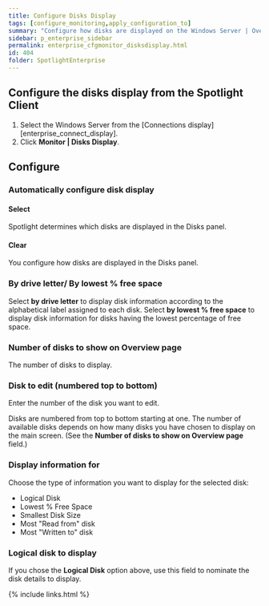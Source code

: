 ```yaml
---
title: Configure Disks Display
tags: [configure_monitoring,apply_configuration_to]
summary: "Configure how disks are displayed on the Windows Server | Overview page | Disks panel."
sidebar: p_enterprise_sidebar
permalink: enterprise_cfgmonitor_disksdisplay.html
id: 404
folder: SpotlightEnterprise
---
```




## Configure the disks display from the Spotlight Client

1. Select the Windows Server from the [Connections display][enterprise_connect_display].
2. Click **Monitor \| Disks Display**.

## Configure

### Automatically configure disk display

#### Select

Spotlight determines which disks are displayed in the Disks panel.

#### Clear

You configure how disks are displayed in the Disks panel.

### By drive letter/ By lowest % free space

Select **by drive letter** to display disk information according to the alphabetical label assigned to each disk.
Select **by lowest % free space** to display disk information for disks having the lowest percentage of free space.

### Number of disks to show on Overview page

The number of disks to display.

### Disk to edit (numbered top to bottom)

Enter the number of the disk you want to edit.

Disks are numbered from top to bottom starting at one. The number of available disks depends on how many disks you have chosen to display on the main screen. (See the **Number of disks to show on Overview page** field.)

### Display information for

Choose the type of information you want to display for the selected disk:
* Logical Disk
* Lowest % Free Space
* Smallest Disk Size
* Most "Read from" disk
* Most "Written to" disk

### Logical disk to display

If you chose the **Logical Disk** option above, use this field to nominate the disk details to display.




{% include links.html %}
